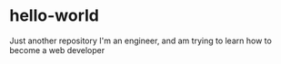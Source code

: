 # hello-world
Just another repository
I'm an engineer, and am trying to learn how to become a web developer
